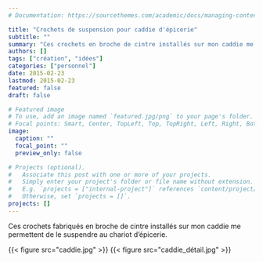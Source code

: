 ```yaml
---
# Documentation: https://sourcethemes.com/academic/docs/managing-content/

title: "Crochets de suspension pour caddie d'épicerie"
subtitle: ""
summary: "Ces crochets en broche de cintre installés sur mon caddie me permettent de le suspendre au chariot d’épicerie."
authors: []
tags: ["création", "idées"]
categories: ["personnel"]
date: 2015-02-23
lastmod: 2015-02-23
featured: false
draft: false

# Featured image
# To use, add an image named `featured.jpg/png` to your page's folder.
# Focal points: Smart, Center, TopLeft, Top, TopRight, Left, Right, BottomLeft, Bottom, BottomRight.
image:
  caption: ""
  focal_point: ""
  preview_only: false

# Projects (optional).
#   Associate this post with one or more of your projects.
#   Simply enter your project's folder or file name without extension.
#   E.g. `projects = ["internal-project"]` references `content/project/deep-learning/index.md`.
#   Otherwise, set `projects = []`.
projects: []
---
```


Ces crochets fabriqués en broche de cintre installés sur mon caddie me permettent de le suspendre au chariot d’épicerie.

{{< figure src="caddie.jpg" >}}
{{< figure src="caddie_détail.jpg" >}}
